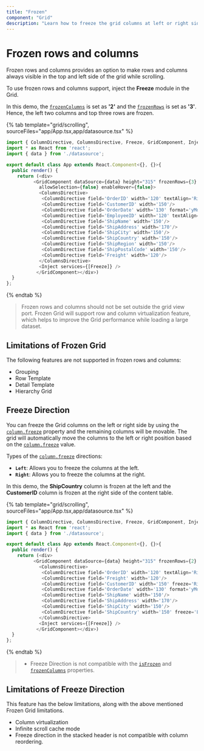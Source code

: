```yaml
---
title: "Frozen"
component: "Grid"
description: "Learn how to freeze the grid columns at left or right side and how to freeze the grid rows at top."
---
```


# Frozen rows and columns

Frozen rows and columns provides an option to make rows and columns always visible in the top and left side of the grid while scrolling.

To use frozen rows and columns support, inject the **Freeze** module in the Grid.

In this demo, the [`frozenColumns`](../api/grid/#frozencolumns) is set as **'2'** and the [`frozenRows`](../api/grid/#frozenrows)
is set as **'3'**. Hence, the left two columns and top three rows are frozen.

{% tab template="grid/scrolling", sourceFiles="app/App.tsx,app/datasource.tsx" %}

```typescript
import { ColumnDirective, ColumnsDirective, Freeze, GridComponent, Inject } from '@syncfusion/ej2-react-grids';
import * as React from 'react';
import { data } from './datasource';

export default class App extends React.Component<{}, {}>{
  public render() {
    return (<div>
          <GridComponent dataSource={data} height="315" frozenRows={3} frozenColumns={2}
            allowSelection={false} enableHover={false}>
            <ColumnsDirective>
             <ColumnDirective field='OrderID' width='120' textAlign='Right'/>
             <ColumnDirective field='CustomerID' width='150'/>
             <ColumnDirective field='OrderDate' width='130' format='yMd' textAlign='Right'/>
             <ColumnDirective field='EmployeeID' width='120' textAlign="Right"/>
             <ColumnDirective field='ShipName' width='150'/>
             <ColumnDirective field='ShipAddress' width='170'/>
             <ColumnDirective field='ShipCity' width='150'/>
             <ColumnDirective field='ShipCountry' width='150'/>
             <ColumnDirective field='ShipRegion' width='150'/>
             <ColumnDirective field='ShipPostalCode' width='150'/>
             <ColumnDirective field='Freight' width='120'/>
            </ColumnsDirective>
            <Inject services={[Freeze]} />
           </GridComponent></div>)
  }
};
```

{% endtab %}

> Frozen rows and columns should not be set outside the grid view port.
> Frozen Grid will support row and column virtualization feature, which helps to improve the Grid performance while loading a large dataset.

## Limitations of Frozen Grid

The following features are not supported in frozen rows and columns:

* Grouping
* Row Template
* Detail Template
* Hierarchy Grid

## Freeze Direction

You can freeze the Grid columns on the left or right side by using the [`column.freeze`](../api/grid/column/#freeze) property and the remaining columns will be movable. The grid will automatically move the columns to the left or right position based on the [`column.freeze`](../api/grid/column/#freeze) value.

Types of the [`column.freeze`](../api/grid/column/#freeze) directions:

* **`Left`**: Allows you to freeze the columns at the left.
* **`Right`**: Allows you to freeze the columns at the right.

In this demo, the **ShipCountry** column is frozen at the left and the **CustomerID** column is frozen at the right side of the content table.

{% tab template="grid/scrolling", sourceFiles="app/App.tsx,app/datasource.tsx" %}

```typescript
import { ColumnDirective, ColumnsDirective, Freeze, GridComponent, Inject } from '@syncfusion/ej2-react-grids';
import * as React from 'react';
import { data } from './datasource';

export default class App extends React.Component<{}, {}>{
  public render() {
    return (<div>
          <GridComponent dataSource={data} height="315" frozenRows={2} enableHover={false}>
            <ColumnsDirective>
             <ColumnDirective field='OrderID' width='120' textAlign='Right'/>
             <ColumnDirective field='Freight' width='120'/>
             <ColumnDirective field='CustomerID' width='150' freeze='Right'/>
             <ColumnDirective field='OrderDate' width='130' format='yMd' textAlign='Right'/>
             <ColumnDirective field='ShipName' width='150'/>
             <ColumnDirective field='ShipAddress' width='170'/>
             <ColumnDirective field='ShipCity' width='150'/>
             <ColumnDirective field='ShipCountry' width='150' freeze='Left'/>
            </ColumnsDirective>
            <Inject services={[Freeze]} />
           </GridComponent></div>)
  }
};
```

{% endtab %}

> * Freeze Direction is not compatible with the [`isFrozen`](../api/grid/column/#isfrozen) and [`frozenColumns`](../api/grid/#frozencolumns) properties.

## Limitations of Freeze Direction

This feature has the below limitations, along with the above mentioned Frozen Grid limitations.

* Column virtualization
* Infinite scroll cache mode
* Freeze direction in the stacked header is not compatible with column reordering.
